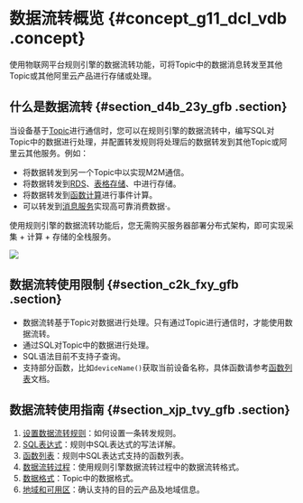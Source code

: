 # 数据流转概览 {#concept_g11_dcl_vdb .concept}

使用物联网平台规则引擎的数据流转功能，可将Topic中的数据消息转发至其他Topic或其他阿里云产品进行存储或处理。

## 什么是数据流转 {#section_d4b_23y_gfb .section}

当设备基于[Topic](intl.zh-CN/用户指南/产品与设备/高级版/Topic列表.md#)进行通信时，您可以在规则引擎的数据流转中，编写SQL对Topic中的数据进行处理，并配置转发规则将处理后的数据转发到其他Topic或阿里云其他服务。例如：

-   将数据转发到另一个Topic中以实现M2M通信。
-   将数据转发到[RDS](https://www.alibabacloud.com/product/apsaradb-for-rds-mysql)、[表格存储](https://www.alibabacloud.com/product/table-store)、中进行存储。
-   将数据转发到[函数计算](https://www.alibabacloud.com/product/function-compute)进行事件计算。
-   可以转发到[消息服务](https://www.alibabacloud.com/product/message-service)实现高可靠消费数据·。

使用规则引擎的数据流转功能后，您无需购买服务器部署分布式架构，即可实现采集 + 计算 + 存储的全栈服务。

![](http://static-aliyun-doc.oss-cn-hangzhou.aliyuncs.com/assets/img/7486/155650406438534_zh-CN.png)

## 数据流转使用限制 {#section_c2k_fxy_gfb .section}

-   数据流转基于Topic对数据进行处理。只有通过Topic进行通信时，才能使用数据流转。
-   通过SQL对Topic中的数据进行处理。
-   SQL语法目前不支持子查询。
-   支持部分函数，比如`deviceName()`获取当前设备名称，具体函数请参考[函数列表](intl.zh-CN/用户指南/规则引擎/数据流转/函数列表.md#)文档。

## 数据流转使用指南 {#section_xjp_tvy_gfb .section}

1.  [设置数据流转规则](intl.zh-CN/用户指南/规则引擎/数据流转/设置数据流转规则.md#)：如何设置一条转发规则。
2.  [SQL表达式](intl.zh-CN/用户指南/规则引擎/数据流转/SQL表达式.md#)：规则中SQL表达式的写法详解。
3.  [函数列表](intl.zh-CN/用户指南/规则引擎/数据流转/函数列表.md#)：规则中SQL表达式支持的函数列表。
4.  [数据流转过程](intl.zh-CN/用户指南/规则引擎/数据流转/数据流转过程.md#)：使用规则引擎数据流转过程中的数据流转格式。
5.  [数据格式](intl.zh-CN/用户指南/规则引擎/数据流转/数据格式.md#)：Topic中的数据格式。
6.  [地域和可用区](intl.zh-CN/用户指南/规则引擎/数据流转/地域和可用区.md#)：确认支持的目的云产品及地域信息。


